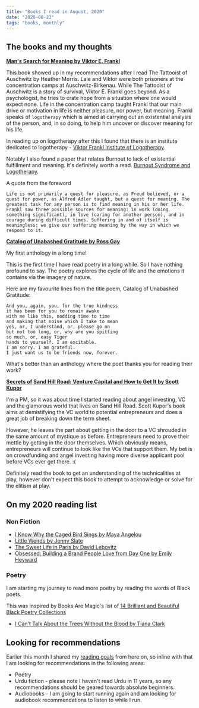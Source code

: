 ```yaml
---
title: "Books I read in August, 2020"
date: "2020-08-23"
tags: "books, monthly"
---
```


## The books and my thoughts

**[Man's Search for Meaning by Viktor E. Frankl](https://www.goodreads.com/book/show/545759.Man_s_Search_for_Ultimate_Meaning?ac=1&from_search=true&qid=B6sL98MeqR&rank=2)**

This book showed up in my recommendations after I read The Tattooist of Auschwitz by Heather Morris. Lale and Viktor were both prisoners at the concentration camps at Auschwitz-Birkenau. While The Tattooist of Auschwitz is a story of survival, Viktor E. Frankl goes beyond. As a psychologist, he tries to crate hope from a situation where one would expect none.  Life in the concentration camp taught Frankl that our main drive or motivation in life is neither pleasure, nor power, but meaning. Frankl speaks of `logotherapy` which is aimed at carrying out an existential analysis of the person, and, in so doing, to help him uncover or discover meaning for his life. 

In reading up on logotherapy after this I found that there is an institute dedicated to logotherapy - [Viktor Frankl Institute of Logotherapy](http://www.logotherapyinstitute.org/History_of_the_Institute.html). 

Notably I also found a paper that relates Burnout to  lack of existential fulfillment and meaning. It's definitely worth a read. [Burnout Syndrome and Logotherapy](https://www.frontiersin.org/articles/10.3389/fpsyt.2019.00382/full).

A quote from the foreword
```
Life is not primarily a quest for pleasure, as Freud believed, or a quest for power, as Alfred Adler taught, but a quest for meaning. The greatest task for any person is to find meaning in his or her life. Frankl saw three possible sources for meaning: in work (doing something significant), in love (caring for another person), and in courage during difficult times. Suffering in and of itself is meaningless; we give our suffering meaning by the way in which we respond to it.
```

**[Catalog of Unabashed Gratitude by Ross Gay](https://www.goodreads.com/book/show/23705600-catalog-of-unabashed-gratitude?ac=1&from_search=true&qid=3n9Ro2R4n6&rank=1)**

My first anthology in a long time! 

This is the first time I have read poetry in a long while. So I have nothing profound to say. The poetry explores the cycle of life and the emotions it contains via the imagery of nature. 

Here are my favourite lines from the title poem, Catalog of Unabashed Gratitude:
```
And you, again, you, for the true kindness
it has been for you to remain awake
with me like this, nodding time to time
and making that noise which I take to mean
yes, or, I understand, or, please go on
but not too long, or, why are you spitting
so much, or, easy Tiger
hands to yourself. I am excitable.
I am sorry. I am grateful.
I just want us to be friends now, forever.
```

What's better than an anthology where the poet thanks you for reading their work?

**[Secrets of Sand Hill Road: Venture Capital and How to Get It by Scott Kupor](https://www.goodreads.com/en/book/show/42348376-secrets-of-sand-hill-road)**

I'm a PM, so it was about time I started reading about angel investing, VC and the glamorous world that lives on Sand Hill Road. Scott Kupor's book aims at demistifying the VC world to potential entrepreneurs and does a great job of breaking down the term sheet. 

However, he leaves the part about getting in the door to a VC shrouded in the same amount of mystique as before. Entrepreneurs need to prove their mettle by getting in the door themselves. Which obviously means, entrepreneurs will continue to look like the VCs that support them. My bet is on crowdfunding and angel investing having more diverse applicant pool before VCs ever get there. :(

Definitely read the book to get an understanding of the technicalities at play, however don't expect this book to attempt to acknowledge or solve for the elitism at play. 

## On my 2020 reading list

### Non Fiction
- [I Know Why the Caged Bird Sings by Maya Angelou](https://www.goodreads.com/book/show/13214.I_Know_Why_the_Caged_Bird_Sings)
- [Little Weirds by Jenny Slate](https://www.goodreads.com/book/show/44284906-little-weirds?ac=1&from_search=true&qid=ojGGSqdZhq&rank=1)
- [The Sweet Life in Paris by David Lebovitz](https://www.goodreads.com/book/show/6055063-the-sweet-life-in-paris?ac=1&from_search=true&qid=8XbkJlYDyx&rank=1)
- [Obsessed: Building a Brand People Love from Day One by Emily Heyward](https://www.goodreads.com/book/show/49231951-obsessed)

### Poetry

I am starting my journey to read more poetry by reading the words of Black poets. 

This was inspired by Books Are Magic's list of [14 Brilliant and Beautiful Black Poetry Collections](https://medium.com/@books_are_magic/14-brilliant-and-beautiful-black-poetry-collections-33a68aa77dd2)

- [I Can’t Talk About the Trees Without the Blood by Tiana Clark](https://www.goodreads.com/book/show/39860071-i-can-t-talk-about-the-trees-without-the-blood?ac=1&from_search=true&qid=QA3ieHdETr&rank=1)

## Looking for recommendations

Earlier this month I shared my [reading goals](/reading-goals.md) from here on, so inline with that I am looking for recommendations in the following areas:
- Poetry
- Urdu fiction - please note I haven't read Urdu in 11 years, so any recommendations should be geared towards absolute beginners. 
- Audiobooks - I am going to start running again and am looking for audiobook recommendations to listen to while I run. 